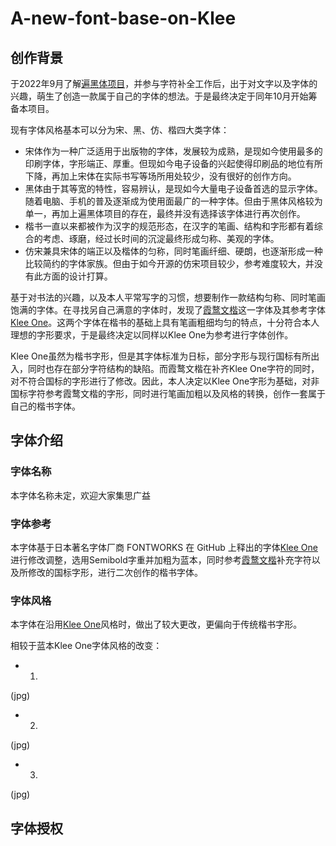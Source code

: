 # A-new-font-base-on-Klee

## 创作背景

于2022年9月了解[遍黑体项目](https://github.com/Fitzgerald-Porthmouth-Koenigsegg/Plangothic)，并参与字符补全工作后，出于对文字以及字体的兴趣，萌生了创造一款属于自己的字体的想法。于是最终决定于同年10月开始筹备本项目。

现有字体风格基本可以分为宋、黑、仿、楷四大类字体：
- 宋体作为一种广泛适用于出版物的字体，发展较为成熟，是现如今使用最多的印刷字体，字形端正、厚重。但现如今电子设备的兴起使得印刷品的地位有所下降，再加上宋体在实际书写等场所用处较少，没有很好的创作方向。
- 黑体由于其等宽的特性，容易辨认，是现如今大量电子设备首选的显示字体。随着电脑、手机的普及逐渐成为使用面最广的一种字体。但由于黑体风格较为单一，再加上遍黑体项目的存在，最终并没有选择该字体进行再次创作。
- 楷书一直以来都被作为汉字的规范形态，在汉字的笔画、结构和字形都有着综合的考虑、琢磨，经过长时间的沉淀最终形成匀称、美观的字体。
- 仿宋兼具宋体的端正以及楷体的匀称，同时笔画纤细、硬朗，也逐渐形成一种比较简约的字体家族。但由于如今开源的仿宋项目较少，参考难度较大，并没有此方面的设计打算。

基于对书法的兴趣，以及本人平常写字的习惯，想要制作一款结构匀称、同时笔画饱满的字体。在寻找另自己满意的字体时，发现了[霞鹜文楷](https://github.com/lxgw/LxgwWenKai)这一字体及其参考字体[Klee One](https://github.com/fontworks-fonts/Klee)。这两个字体在楷书的基础上具有笔画粗细均匀的特点，十分符合本人理想的字形要求，于是最终决定以同样以Klee One为参考进行字体创作。

Klee One虽然为楷书字形，但是其字体标准为日标，部分字形与现行国标有所出入，同时也存在部分字符结构的缺陷。而霞鹜文楷在补齐Klee One字符的同时，对不符合国标的字形进行了修改。因此，本人决定以Klee One字形为基础，对非国标字符参考霞鹜文楷的字形，同时进行笔画加粗以及风格的转换，创作一套属于自己的楷书字体。

## 字体介绍

### 字体名称

本字体名称未定，欢迎大家集思广益

### 字体参考

本字体基于日本著名字体厂商 FONTWORKS 在 GitHub 上释出的字体[Klee One](https://github.com/fontworks-fonts/Klee)进行修改调整，选用Semibold字重并加粗为蓝本，同时参考[霞鹜文楷](https://github.com/lxgw/LxgwWenKai)补充字符以及所修改的国标字形，进行二次创作的楷书字体。

### 字体风格

本字体在沿用[Klee One](https://github.com/fontworks-fonts/Klee)风格时，做出了较大更改，更偏向于传统楷书字形。

相较于蓝本Klee One字体风格的改变：

- 1.
(jpg)

- 2.
(jpg)

- 3.
(jpg)

## 字体授权

